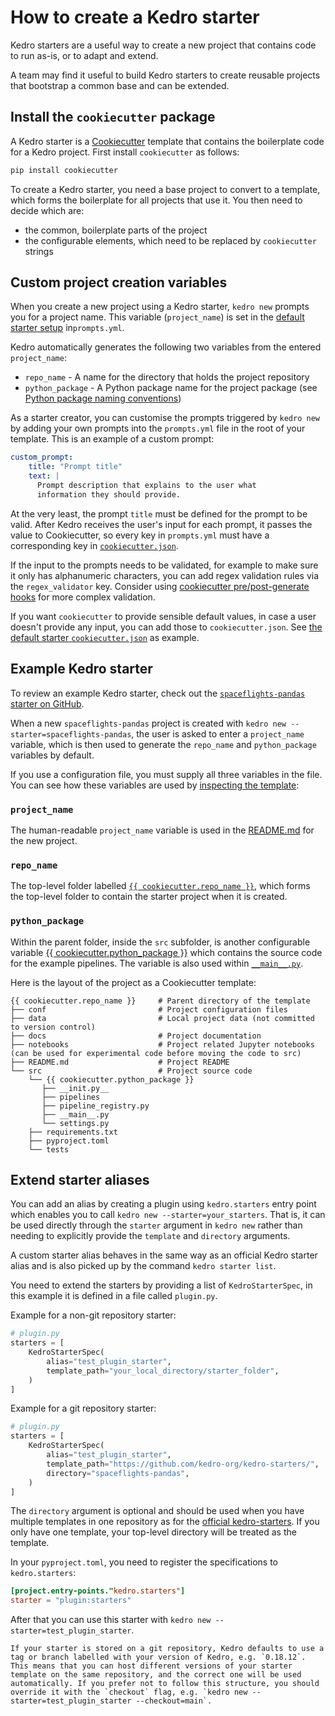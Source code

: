 # How to create a Kedro starter

Kedro starters are a useful way to create a new project that contains code to run as-is, or to adapt and extend.

A team may find it useful to build Kedro starters to create reusable projects that bootstrap a common base and can be extended.

## Install the `cookiecutter` package
A Kedro starter is a [Cookiecutter](https://cookiecutter.readthedocs.io/) template that contains the boilerplate code for a Kedro project. First install `cookiecutter` as follows:

```bash
pip install cookiecutter
```

To create a Kedro starter, you need a base project to convert to a template, which forms the boilerplate for all projects that use it. You then need to decide which are:

* the common, boilerplate parts of the project
* the configurable elements, which need to be replaced by `cookiecutter` strings

## Custom project creation variables

When you create a new project using a Kedro starter, `kedro new` prompts you for a project name. This variable (`project_name`) is set in the [default starter setup](https://github.com/kedro-org/kedro/blob/main/kedro/templates/project/prompts.yml) in`prompts.yml`.

Kedro automatically generates the following two variables from the entered `project_name`:

* `repo_name` - A name for the directory that holds the project repository
* `python_package` - A Python package name for the project package (see [Python package naming conventions](https://www.python.org/dev/peps/pep-0008/#package-and-module-names))

As a starter creator, you can customise the prompts triggered by `kedro new` by adding your own prompts into the `prompts.yml` file in the root of your template. This is an example of a custom prompt:

```yaml
custom_prompt:
    title: "Prompt title"
    text: |
      Prompt description that explains to the user what
      information they should provide.
```

At the very least, the prompt `title` must be defined for the prompt to be valid. After Kedro receives the user's input for each prompt, it passes the value to Cookiecutter, so every key in `prompts.yml` must have a corresponding key in [`cookiecutter.json`](https://cookiecutter.readthedocs.io/en/stable/tutorials/tutorial1.html#cookiecutter-json).

If the input to the prompts needs to be validated, for example to make sure it only has alphanumeric characters, you can add regex validation rules via the `regex_validator` key. Consider using [cookiecutter pre/post-generate hooks](https://cookiecutter.readthedocs.io/en/stable/advanced/hooks.html) for more complex validation.

If you want `cookiecutter` to provide sensible default values, in case a user doesn't provide any input, you can add those to `cookiecutter.json`. See [the default starter `cookiecutter.json`](https://github.com/kedro-org/kedro/blob/main/kedro/templates/project/cookiecutter.json) as example.

## Example Kedro starter

To review an example Kedro starter, check out the [`spaceflights-pandas` starter on GitHub](https://github.com/kedro-org/kedro-starters/tree/main/spaceflights-pandas).

When a new `spaceflights-pandas` project is created with `kedro new --starter=spaceflights-pandas`, the user is asked to enter a `project_name` variable, which is then used to generate the `repo_name` and `python_package` variables by default.

If you use a configuration file, you must supply all three variables in the file. You can see how these variables are used by [inspecting the template](https://github.com/kedro-org/kedro-starters/tree/main/spaceflights-pandas/%7B%7B%20cookiecutter.repo_name%20%7D%7D):

### `project_name`

The human-readable `project_name` variable is used in the [README.md](https://github.com/kedro-org/kedro-starters/blob/main/spaceflights-pandas/%7B%7B%20cookiecutter.repo_name%20%7D%7D/README.md) for the new project.

### `repo_name`

The top-level folder labelled [`{{ cookiecutter.repo_name }}`](https://github.com/kedro-org/kedro-starters/tree/main/spaceflights-pandas/%7B%7B%20cookiecutter.repo_name%20%7D%7D), which forms the top-level folder to contain the starter project when it is created.

### `python_package`

Within the parent folder, inside the `src` subfolder, is another configurable variable [{{ cookiecutter.python_package }}](https://github.com/kedro-org/kedro-starters/tree/main/spaceflights-pandas/%7B%7B%20cookiecutter.repo_name%20%7D%7D/src/%7B%7B%20cookiecutter.python_package%20%7D%7D) which contains the source code for the example pipelines. The variable is also used within [`__main__.py`](https://github.com/kedro-org/kedro-starters/blob/main/spaceflights-pandas/%7B%7B%20cookiecutter.repo_name%20%7D%7D/src/%7B%7B%20cookiecutter.python_package%20%7D%7D/__main__.py).

Here is the layout of the project as a Cookiecutter template:

```
{{ cookiecutter.repo_name }}     # Parent directory of the template
├── conf                         # Project configuration files
├── data                         # Local project data (not committed to version control)
├── docs                         # Project documentation
├── notebooks                    # Project related Jupyter notebooks (can be used for experimental code before moving the code to src)
├── README.md                    # Project README
└── src                          # Project source code
    └── {{ cookiecutter.python_package }}
       ├── __init.py__
       ├── pipelines
       ├── pipeline_registry.py
       ├── __main__.py
       └── settings.py
    ├── requirements.txt
    ├── pyproject.toml
    └── tests
```


## Extend starter aliases

You can add an alias by creating a plugin using `kedro.starters` entry point which enables you to call `kedro new --starter=your_starters`. That is, it can be used directly through the `starter` argument in `kedro new` rather than needing to explicitly provide the `template` and `directory` arguments.

A custom starter alias behaves in the same way as an official Kedro starter alias and is also picked up by the command `kedro starter list`.

You need to extend the starters by providing a list of `KedroStarterSpec`, in this example it is defined in a file called `plugin.py`.

Example for a non-git repository starter:

```python
# plugin.py
starters = [
    KedroStarterSpec(
        alias="test_plugin_starter",
        template_path="your_local_directory/starter_folder",
    )
]
```

Example for a git repository starter:

```python
# plugin.py
starters = [
    KedroStarterSpec(
        alias="test_plugin_starter",
        template_path="https://github.com/kedro-org/kedro-starters/",
        directory="spaceflights-pandas",
    )
]
```

The `directory` argument is optional and should be used when you have multiple templates in one repository as for the [official kedro-starters](https://github.com/kedro-org/kedro-starters). If you only have one template, your top-level directory will be treated as the template.

In your `pyproject.toml`, you need to register the specifications to `kedro.starters`:

```toml
[project.entry-points."kedro.starters"]
starter = "plugin:starters"
```

After that you can use this starter with `kedro new --starter=test_plugin_starter`.

```{note}
If your starter is stored on a git repository, Kedro defaults to use a tag or branch labelled with your version of Kedro, e.g. `0.18.12`. This means that you can host different versions of your starter template on the same repository, and the correct one will be used automatically. If you prefer not to follow this structure, you should override it with the `checkout` flag, e.g. `kedro new --starter=test_plugin_starter --checkout=main`.
```
